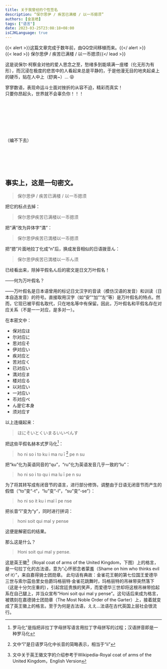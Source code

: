 ```yaml
---
title: 关于我曾经的个性签名
description: “保尔思伊 / 疾苦已满楼 / 以一币摁须”
authors: [金圣皓]
tags: ["语言"]
date: 2023-03-25T23:08:18+08:00
isCJKLanguage: true
---
```

{{< alert >}}这篇文章完成于数年前，由QQ空间移植而来。{{</ alert >}}
<br/>
{{< lead >}} 保尔思伊 / 疾苦已满楼 / 以一币摁须{{</ lead >}}

这是说保尔·柯察金对他的爱人思念之至，愁绪多到能填满一座楼（化无形为有形），而沉浸在极度的悲苦中的人看起来总是平静的，于是他漫无目的地夹起桌上的硬币，贴在人中上（舒爽~）…  😝

寥寥数语，表现命运斗士面对挫折的从容不迫，精彩而真实！    
只要你昂起头，世界就不会辜负你！！！  


<br/><br/><br/>
<br/><br/><br/>

（编不下去）



<br/><br/><br/><br/>

## 事实上，这是一句密文。  
>保尔思伊 / 疾苦已满楼 / 以一币摁须  

把它的标点去掉：  

>保尔思伊疾苦已满楼以一币摁须  

把“满”改为异体字“満”：  

>保尔思伊疾苦已満楼以一币摁须  

把“摁”片面地拉丁化成“n”后，换成发音相似的日语拨音ん：  

>保尔思伊疾苦已満楼以一币ん须  

已经看出来，除掉平假名ん后的密文是日文万叶假名！  

——何为万叶假名？  

——万叶假名是日本语曾用的标记日文汉字的音读（模仿汉语的发音）和训读（日本自造发音）的符号。直接取用汉字（如“安”“加”“左”等）是万叶假名的特点。然而，它现已被平假名取代，只在地名等中有保留。因此，万叶假名和平假名存在对应关系（不是一一对应，是多对一）。  

在本密文中：  
- 保对应ほ
- 尔对应に
- 思对应そ
- 伊对应い
- 疾对应と
- 苦对应く
- 已对应い
- 満对应ま
- 楼对应る
- 以对应い
- 一对应い
- 币对应ぺ
- ん是它本身
- 须对应す  

以上连缀起来：  
> ほにそいとくいまるいいぺんす  

把这些平假名赫本式罗马化[^1]：

> ho ni so i to ku i ma ru ī  [^2] pe n su   

把“ku”化为英语同音的“qu”，“ru”化为英语发音几乎一致的“lu”： 

> ho ni so i to qu i ma lu ī pe n su  

为了将其转写成有闭音节的语言，进行部分修饰，调整由于日语无闭音节而产生的假借（“to”变“-t”，“lu”变“-l”，“su”变“-se”）：  

> ho ni so it ku i mal ī pe nse  

把长音“ī”变为“y”，同时进行拼词：  

> honi soit qui mal y pense  

这便是解密后的结果。  

那么这是什么？  

> Honi soit qui mal y pense.  

这是英王徽[^3]（Royal coat of arms of the United Kingdom，下图）上的格言，是一句拉丁化的古法语，意为“心怀邪念者蒙羞（Shame on him who thinks evil of it）”，来自嘉得骑士团勋章。  此句话有典故：金雀花王朝的第七位国王爱德华三世与索尔茲伯里女伯爵玛格丽特·金雀花跳舞时，玛格丽特的吊袜带突然落下（这是十分欠庄重的），引起宫廷贵族的笑声，而爱德华三世却将这根吊袜带拾起系在自己腿上，并当众宣布“Honi soit qui mal y pense”。这句话后来成为格言，被镌刻在嘉德骑士团勋章（The Most Noble Order of the Garter）上，接着就变成了英王徽上的格言。至于为何是古法语，ええ…法语在古代英国上层社会很流行。  

[^1]:罗马化”是指把非拉丁字母拼写语言用拉丁字母拼写的过程；汉语拼音即是一种罗马化
[^2]:文中“ī”是日语罗马化中长音的简略表示，相当于“ii”
[^3]:文中关于英王徽文字的介绍参考于Wikipedia-Royal coat of arms of the United Kingdom，English Version

